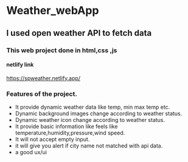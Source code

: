# Weather_webApp

## I used open weather API to fetch data 

### This  web project done in html,css ,js
 
 #### netlify link
 
 https://spweather.netlify.app/
 
### Features of the project.

* It provide dynamic weather data like temp, min max temp etc.
* Dynamic background images change according to weather status.
* Dynamic weather icon change according to weather status.
* It provide basic information like feels like temperature,humidity,pressure,wind speed.
* It will not accept empty input.
* it will give you  alert if city name not matched with api  data.
* a good  ux/ui 
